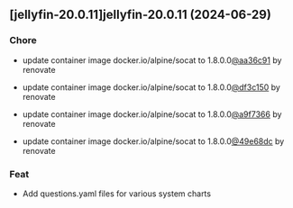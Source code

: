 

## [jellyfin-20.0.11]jellyfin-20.0.11 (2024-06-29)

### Chore



- update container image docker.io/alpine/socat to 1.8.0.0[@aa36c91](https://github.com/aa36c91) by renovate

- update container image docker.io/alpine/socat to 1.8.0.0[@df3c150](https://github.com/df3c150) by renovate

- update container image docker.io/alpine/socat to 1.8.0.0[@a9f7366](https://github.com/a9f7366) by renovate

- update container image docker.io/alpine/socat to 1.8.0.0[@49e68dc](https://github.com/49e68dc) by renovate

### Feat



- Add questions.yaml files for various system charts